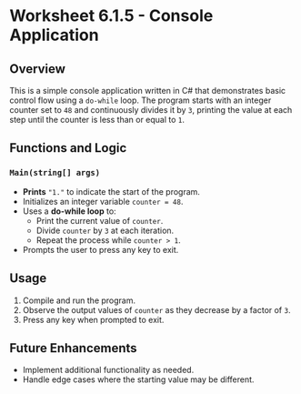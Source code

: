 # Worksheet 6.1.5 - Console Application

## Overview
This is a simple console application written in C# that demonstrates basic control flow using a `do-while` loop. The program starts with an integer counter set to `48` and continuously divides it by `3`, printing the value at each step until the counter is less than or equal to `1`.

## Functions and Logic
### `Main(string[] args)`
- **Prints** `"1."` to indicate the start of the program.
- Initializes an integer variable `counter = 48`.
- Uses a **do-while loop** to:
  - Print the current value of `counter`.
  - Divide `counter` by `3` at each iteration.
  - Repeat the process while `counter > 1`.
- Prompts the user to press any key to exit.

## Usage
1. Compile and run the program.
2. Observe the output values of `counter` as they decrease by a factor of `3`.
3. Press any key when prompted to exit.

## Future Enhancements
- Implement additional functionality as needed.
- Handle edge cases where the starting value may be different.
